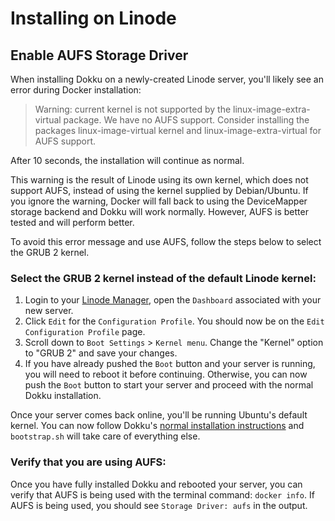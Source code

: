 # Installing on Linode

## Enable AUFS Storage Driver

When installing Dokku on a newly-created Linode server, you'll likely see an error during Docker installation:

> Warning: current kernel is not supported by the linux-image-extra-virtual package.  We have no AUFS support.  Consider installing the packages linux-image-virtual kernel and linux-image-extra-virtual for AUFS support.

After 10 seconds, the installation will continue as normal.

This warning is the result of Linode using its own kernel, which does not support AUFS, instead of using the kernel supplied by Debian/Ubuntu. If you ignore the warning, Docker will fall back to using the DeviceMapper storage backend and Dokku will work normally. However, AUFS is better tested and will perform better.

To avoid this error message and use AUFS, follow the steps below to select the GRUB 2 kernel.


### Select the GRUB 2 kernel instead of the default Linode kernel:

1. Login to your [Linode Manager](http://manager.linode.com), open the `Dashboard` associated with your new server.
2. Click `Edit` for the `Configuration Profile`. You should now be on the `Edit Configuration Profile` page.
3. Scroll down to `Boot Settings` > `Kernel menu`. Change the "Kernel" option to "GRUB 2" and save your changes.
4. If you have already pushed the `Boot` button and your server is running, you will need to reboot it before continuing. Otherwise, you can now push the `Boot` button to start your server and proceed with the normal Dokku installation.

Once your server comes back online, you'll be running Ubuntu's default kernel. You can now follow Dokku's [normal installation instructions](/dokku/getting-started/installation/) and `bootstrap.sh` will take care of everything else.


### Verify that you are using AUFS:

Once you have fully installed Dokku and rebooted your server, you can verify that AUFS is being used with the terminal command: `docker info`. If AUFS is being used, you should see `Storage Driver: aufs` in the output.

